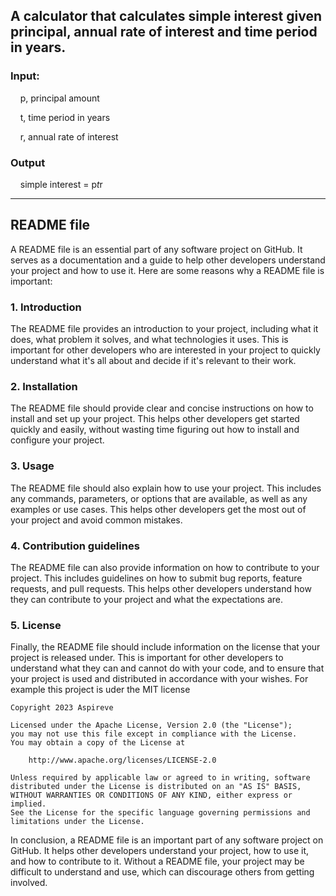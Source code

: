 ## A calculator that calculates simple interest given principal, annual rate of interest and time period in years.

### Input:
&nbsp;&nbsp;&nbsp;&nbsp;p, principal amount

&nbsp;&nbsp;&nbsp;&nbsp;t, time period in years

&nbsp;&nbsp;&nbsp;&nbsp;r, annual rate of interest

### Output
&nbsp;&nbsp;&nbsp;&nbsp;simple interest = p*t*r

-----



## README file
A README file is an essential part of any software project on GitHub. It serves as a documentation and a guide to help other developers understand your project and how to use it. Here are some reasons why a README file is important:

### 1. Introduction
The README file provides an introduction to your project, including what it does, what problem it solves, and what technologies it uses. This is important for other developers who are interested in your project to quickly understand what it's all about and decide if it's relevant to their work.

### 2. Installation
The README file should provide clear and concise instructions on how to install and set up your project. This helps other developers get started quickly and easily, without wasting time figuring out how to install and configure your project.

### 3. Usage
The README file should also explain how to use your project. This includes any commands, parameters, or options that are available, as well as any examples or use cases. This helps other developers get the most out of your project and avoid common mistakes.

### 4. Contribution guidelines
The README file can also provide information on how to contribute to your project. This includes guidelines on how to submit bug reports, feature requests, and pull requests. This helps other developers understand how they can contribute to your project and what the expectations are.

### 5. License
Finally, the README file should include information on the license that your project is released under. This is important for other developers to understand what they can and cannot do with your code, and to ensure that your project is used and distributed in accordance with your wishes. For example this project is uder the MIT license

```
Copyright 2023 Aspireve

Licensed under the Apache License, Version 2.0 (the "License");
you may not use this file except in compliance with the License.
You may obtain a copy of the License at

    http://www.apache.org/licenses/LICENSE-2.0

Unless required by applicable law or agreed to in writing, software
distributed under the License is distributed on an "AS IS" BASIS,
WITHOUT WARRANTIES OR CONDITIONS OF ANY KIND, either express or implied.
See the License for the specific language governing permissions and
limitations under the License.
```

In conclusion, a README file is an important part of any software project on GitHub. It helps other developers understand your project, how to use it, and how to contribute to it. Without a README file, your project may be difficult to understand and use, which can discourage others from getting involved.
